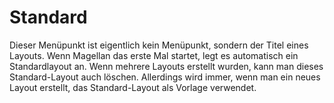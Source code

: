 <span id="top"></span>

# Standard

Dieser Menüpunkt ist eigentlich kein Menüpunkt, sondern der Titel eines
Layouts. Wenn Magellan das erste Mal startet, legt es automatisch ein
Standardlayout an. Wenn mehrere Layouts erstellt wurden, kann man dieses
Standard-Layout auch löschen. Allerdings wird immer, wenn man ein neues
Layout erstellt, das Standard-Layout als Vorlage verwendet.

